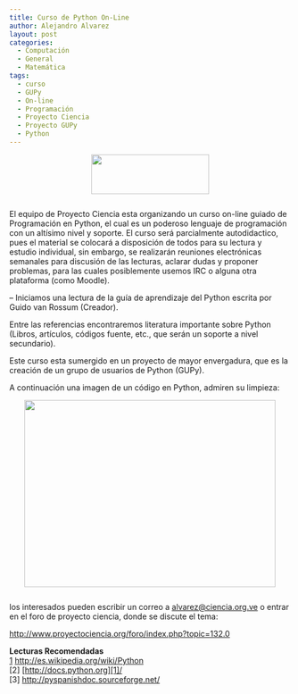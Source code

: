 ```yaml
---
title: Curso de Python On-Line
author: Alejandro Alvarez
layout: post
categories:
  - Computación
  - General
  - Matemática
tags:
  - curso
  - GUPy
  - On-line
  - Programación
  - Proyecto Ciencia
  - Proyecto GUPy
  - Python
---
```

<a href="http://python.org/images/python-logo.gif" onblur="try {parent.deselectBloggerImageGracefully();} catch(e) {}"><img style="margin: 0px auto 10px; display: block; text-align: center; cursor: pointer; width: 211px; height: 71px;" src="http://python.org/images/python-logo.gif" border="0" alt="" /></a>  
El equipo de Proyecto Ciencia esta organizando un curso on-line guiado de Programación en Python, el cual es un poderoso lenguaje de programación con un altísimo nivel y soporte. El curso será parcialmente autodidactico, pues el material se colocará a disposición de todos para su lectura y estudio individual, sin embargo, se realizarán reuniones electrónicas semanales para discusión de las lecturas, aclarar dudas y proponer problemas, para las cuales posiblemente usemos IRC o alguna otra plataforma (como Moodle).

&#8211; Iniciamos una lectura de la guía de aprendizaje del Python escrita por Guido van Rossum (Creador).

Entre las referencias encontraremos literatura importante sobre Python (Libros, artículos, códigos fuente, etc., que serán un soporte a nivel secundario).

Este curso esta sumergido en un proyecto de mayor envergadura, que es la creación de un grupo de usuarios de Python (GUPy).

A continuación una imagen de un código en Python, admiren su limpieza:

<a href="http://upload.wikimedia.org/wikipedia/commons/thumb/e/e1/Python_add5_syntax.svg/602px-Python_add5_syntax.svg.png" onblur="try {parent.deselectBloggerImageGracefully();} catch(e) {}"><img style="margin: 0px auto 10px; display: block; text-align: center; cursor: pointer; width: 450px; height: 335px;" src="http://upload.wikimedia.org/wikipedia/commons/thumb/e/e1/Python_add5_syntax.svg/602px-Python_add5_syntax.svg.png" border="0" alt="" /></a>  
los interesados pueden escribir un correo a <alvarez@ciencia.org.ve> o entrar en el foro de proyecto ciencia, donde se discute el tema:

<a href="http://www.proyectociencia.org/foro/index.php?topic=132.0" target="_blank">http://www.proyectociencia.org/foro/index.php?topic=132.0</a>

<span style="font-weight: bold;">Lecturas Recomendadas</span>  
[1] <http://es.wikipedia.org/wiki/Python>  
[2] [http://docs.python.org][1]/  
[3] <http://pyspanishdoc.sourceforge.net/>

 [1]: http://docs.python.org/
